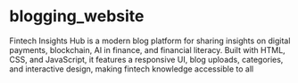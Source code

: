 # blogging_website
Fintech Insights Hub is a modern blog platform for sharing insights on digital payments, blockchain, AI in finance, and financial literacy. Built with HTML, CSS, and JavaScript, it features a responsive UI, blog uploads, categories, and interactive design, making fintech knowledge accessible to all
